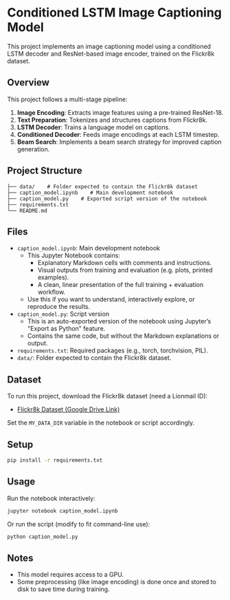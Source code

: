 # Conditioned LSTM Image Captioning Model

This project implements an image captioning model using a conditioned LSTM decoder and ResNet-based image encoder, trained on the Flickr8k dataset.

## Overview

This project follows a multi-stage pipeline:

1. **Image Encoding**: Extracts image features using a pre-trained ResNet-18.
2. **Text Preparation**: Tokenizes and structures captions from Flickr8k.
3. **LSTM Decoder**: Trains a language model on captions.
4. **Conditioned Decoder**: Feeds image encodings at each LSTM timestep.
5. **Beam Search**: Implements a beam search strategy for improved caption generation.

## Project Structure

```text
├── data/    # Folder expected to contain the Flickr8k dataset
├── caption_model.ipynb    # Main development notebook
├── caption_model.py    # Exported script version of the notebook
├── requirements.txt
└── README.md
```

## Files

- `caption_model.ipynb`: Main development notebook
    - This Jupyter Notebook contains:
      - Explanatory Markdown cells with comments and instructions.
      - Visual outputs from training and evaluation (e.g. plots, printed examples).
      - A clean, linear presentation of the full training + evaluation workflow.
    - Use this if you want to understand, interactively explore, or reproduce the results.
- `caption_model.py`: Script version
  - This is an auto-exported version of the notebook using Jupyter’s "Export as Python" feature.
  - Contains the same code, but without the Markdown explanations or output.
- `requirements.txt`: Required packages (e.g., torch, torchvision, PIL).
- `data/`: Folder expected to contain the Flickr8k dataset.

## Dataset

To run this project, download the Flickr8k dataset (need a Lionmail ID):
- [Flickr8k Dataset (Google Drive Link)](https://drive.google.com/drive/folders/1sXWOLkmhpA1KFjVR0VjxGUtzAImIvU39?usp=sharing)

Set the `MY_DATA_DIR` variable in the notebook or script accordingly.

## Setup

```bash
pip install -r requirements.txt
```

## Usage
Run the notebook interactively:
```bash
jupyter notebook caption_model.ipynb
```
Or run the script (modify to fit command-line use):
```bash
python caption_model.py
```

## Notes
- This model requires access to a GPU.
- Some preprocessing (like image encoding) is done once and stored to disk to save time during training.

